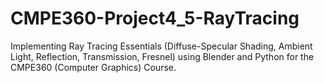 # CMPE360-Project4_5-RayTracing
Implementing Ray Tracing Essentials (Diffuse-Specular Shading, Ambient Light, Reflection, Transmission, Fresnel) using Blender and Python for the CMPE360 (Computer Graphics) Course.
